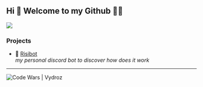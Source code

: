## Hi 👋 Welcome to my Github 🧙‍♂️

<a href="https://github.com/VydrOz" title="Github PR Review">
  <img align="center" src="https://github-readme-stats.vercel.app/api?username=VydrOz&theme=react" />
</a>

### Projects
* 🤖 [Risibot](https://github.com/VydrOz/RisiBot)
  <br><i>my personal discord bot to discover how does it work</i>

___

<a href="https://www.codewars.com/users/VydrOz" style="text-decoration: none;">
  <img border="0" title="Code Wars | Vydroz" src="https://www.codewars.com/users/VydrOz/badges/large">
</a>
